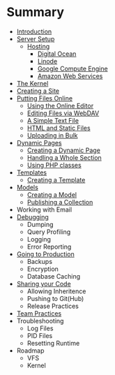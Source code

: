 # Summary

* [Introduction](README.md)
* [Server Setup](server_setup/README.md)
   * [Hosting](server_setup/hosting/README.md)
       * [Digital Ocean](server_setup/hosting/digital_ocean.md)
       * [Linode](server_setup/hosting/linode.md)
       * [Google Compute Engine](server_setup/hosting/gce.md)
       * [Amazon Web Services](server_setup/hosting/aws.md)
* [The Kernel](kernel/README.md)
* [Creating a Site](creating_a_site/README.md)
* [Putting Files Online](publishing/README.md)
   * [Using the Online Editor](publishing/online_editor.md)
   * [Editing Files via WebDAV](publishing/publishing/webdav.md)
   * [A Simple Text File](publishing/text.md)
   * [HTML and Static Files](publishing/static_files.md)
   * [Uploading in Bulk](publishing/pushinging/uploading.md)
* [Dynamic Pages](dynamic_pages/README.md)
   * [Creating a Dynamic Page](dynamic_pages/creating.md)
   * [Handling a Whole Section](dynamic_pages/sections.md)
   * [Using PHP classes](dynamic_pages/php_classes.md)
* [Templates](templates/README.md)
   * [Creating a Template](templates/creating.md)
* [Models](models/README.md)
   * [Creating a Model](models/creating.md)
   * [Publishing a Collection](models/collection.md)
* Working with Email
* [Debugging](debugging/README.md)
   * Dumping
   * Query Profiling
   * Logging
   * Error Reporting
* [Going to Production](production/README.md)
   * Backups
   * Encryption
   * Database Caching
* [Sharing your Code](sharing/README.md)
   * Allowing Inheritence
   * Pushing to Git(Hub)
   * Release Practices
* [Team Practices](teams/README.md)
* Troubleshooting
   * Log Files
   * PID Files
   * Resetting Runtime
* Roadmap
   * VFS
   * Kernel

